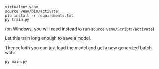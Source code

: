 ```
virtualenv venv
source venv/bin/activate
pip install -r requirements.txt
py train.py
```

(on Windows, you will need instead to run `source venv/Scripts/activate`)

Let this train long enough to save a model.

Thenceforth you can just load the model and get a new generated batch with:

```
py main.py
```